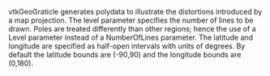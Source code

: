 vtkGeoGraticle generates polydata to illustrate the distortions introduced by a map projection. 
The level parameter specifies the number of lines to be drawn. Poles are treated differently than other regions; hence the use of a Level parameter instead of a NumberOfLines parameter. The latitude and longitude are specified as half-open intervals with units of degrees. 
By default the latitude bounds are (-90,90) and the longitude bounds are (0,180).

